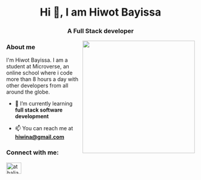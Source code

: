 <h1 align="center">Hi 👋, I am Hiwot Bayissa</h1>
<h3 align="center">A Full Stack developer</h3>
<img align="right"  width="300" height="300" src="https://i.pinimg.com/236x/b0/b8/4c/b0b84cf794860e3a2253ea4ffcb5a6f1.jpg" alt="">


<h3 align="left"> About me </h3>

I'm Hiwot Bayissa. I am a student at Microverse, an online school where i code more than 8 hours a day with other developers from all around the globe.

- 🌱 I’m currently learning **full stack software development**

- 📫 You can reach me at **hiwina@gmail.com**

<h3 align="left">Connect with me:</h3>
<p align="left">
<a href="https://www.linkedin.com/in/hiwot-bayissa-1a015491/" target="blank"><img align="center" src="https://raw.githubusercontent.com/rahuldkjain/github-profile-readme-generator/master/src/images/icons/Social/linked-in-alt.svg" alt="athaliah" height="30" width="40" /></a>
